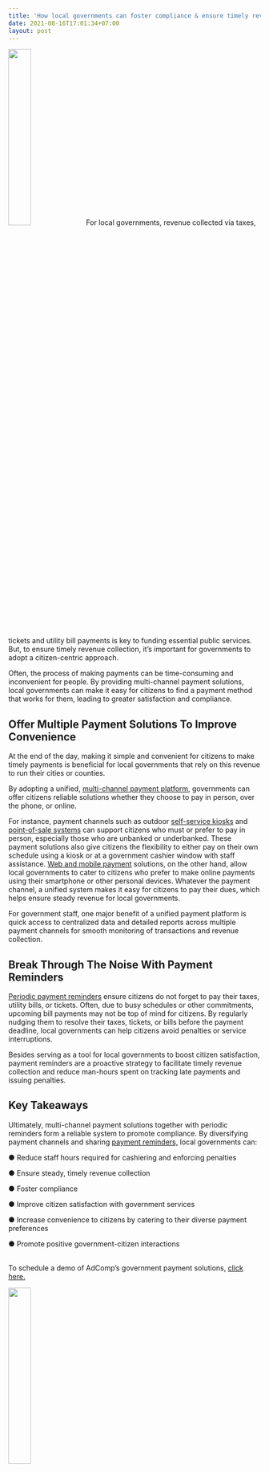 ```yaml
---
title: 'How local governments can foster compliance & ensure timely revenue collection'
date: 2021-08-16T17:01:34+07:00
layout: post
---
```

<img src="/images/posts/blogs.webp" loading="lazy"
     width="30%" />
For local governments, revenue collected via taxes, tickets and utility bill payments is key to funding essential public services. But, to ensure timely revenue collection, it’s important for governments to adopt a citizen-centric approach.

Often, the process of making payments can be time-consuming and inconvenient for people. By providing multi-channel payment solutions, local governments can make it easy for citizens to find a payment method that works for them, leading to greater satisfaction and compliance.


<h2>Offer Multiple Payment Solutions To Improve Convenience</h2>
At the end of the day, making it simple and convenient for citizens to make timely payments is beneficial for local governments that rely on this revenue to run their cities or counties.

By adopting a unified, [multi-channel payment platform](https://www.adcompsystems.com/payalleasy.html), governments can offer citizens reliable solutions whether they choose to pay in person, over the phone, or online.

For instance, payment channels such as outdoor [self-service kiosks](https://www.adcompsystems.com/payment-kiosk.html) and [point-of-sale systems](https://www.adcompsystems.com/pos-payment.html) can support citizens who must or prefer to pay in person, especially those who are unbanked or underbanked. These payment solutions also give citizens the flexibility to either pay on their own schedule using a kiosk or at a government cashier window with staff assistance. [Web and mobile payment](https://www.adcompsystems.com/online-payment.html) solutions, on the other hand, allow local governments to cater to citizens who prefer to make online payments using their smartphone or other personal devices. Whatever the payment channel, a unified system makes it easy for citizens to pay their dues, which helps ensure steady revenue for local governments.

For government staff, one major benefit of a unified payment platform is quick access to centralized data and detailed reports across multiple payment channels for smooth monitoring of transactions and revenue collection.

<h2>Break Through The Noise With Payment Reminders </h2>

[Periodic payment reminders](https://www.adcompsystems.com/utility-express.html) ensure citizens do not forget to pay their taxes, utility bills, or tickets. Often, due to busy schedules or other commitments, upcoming bill payments may not be top of mind for citizens. By regularly nudging them to resolve their taxes, tickets, or bills before the payment deadline, local governments can help citizens avoid penalties or service interruptions.

Besides serving as a tool for local governments to boost citizen satisfaction, payment reminders are a proactive strategy to facilitate timely revenue collection and reduce man-hours spent on tracking late payments and issuing penalties.

<h2>Key Takeaways</h2>

Ultimately, multi-channel payment solutions together with periodic reminders form a reliable system to promote compliance. By diversifying payment channels and sharing [payment reminders,](https://www.adcompsystems.com/citationsmart.html) local governments can:

● Reduce staff hours required for cashiering and enforcing penalties

● Ensure steady, timely revenue collection

● Foster compliance

● Improve citizen satisfaction with government services

● Increase convenience to citizens by catering to their diverse payment preferences

● Promote positive government-citizen interactions
<br>
<br>

To schedule a demo of AdComp’s government payment solutions, [click here.](https://www.adcompsystems.com/contactus.html)

<a href="https://www.adcompsystems.com/subscribe.html">
<img src="/images/posts/subscribe.webp" loading="lazy"
     width="30%" /></a>